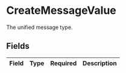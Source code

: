 # CreateMessageValue

The unified message type.


## Fields

| Field       | Type        | Required    | Description |
| ----------- | ----------- | ----------- | ----------- |